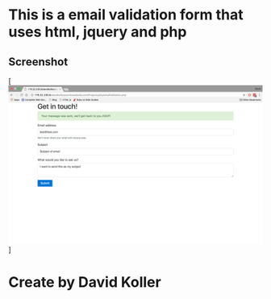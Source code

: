 This is a email validation form that uses html, jquery and php
============================================================================================================


## Screenshot
[![IMAGE ALT TEXT HERE](https://github.com/kolldavi/Web-Development/blob/master/phpEmailExample/emailValidationScreenShot.png?raw=true)]




Create by David Koller
=======================

